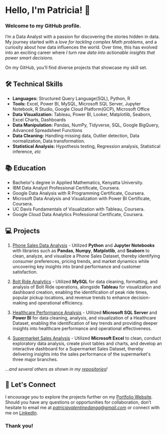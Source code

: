 # Hello, I'm Patricia! 👋
### Welcome to my GitHub profile.

I’m a Data Analyst with a passion for discovering the stories hidden in data.
My journey started with a *love for tackling complex Math problems*, and a curiosity about how data influences the world.
Over time, this has evolved into an exciting career where *I turn raw data into actionable insights that power smart decisions*.


On my GitHub, you’ll find diverse projects that showcase my skill set.

## 🛠️ Technical Skills
- **Languages:** Structured Query Language(SQL), Python, R
- **Tools:** Excel, Power BI, MySQL, Microsoft SQL Server, Jupyter Notebook, R Studio, Google Cloud Platform(GCP), Microsoft Office
- **Data Visualization:** Tableau, Power BI, Looker, Matplotlib, Seaborn, Excel Charts, Dashboards
- **Data Manipulation:** Pandas, NumPy, Tidyverse, SQL, Google BigQuery, Advanced Spreadsheet Functions
- **Data Cleaning:** Handling missing data, Outlier detection, Data normalization, Data transformation.
- **Statistical Analysis:** Hypothesis testing, Regression analysis, Statistical inference, *etc*

## 📚 Education
- Bachelor's degree in Applied Mathematics, Kenyatta University.
- IBM Data Analyst Professional Certificate, Coursera.
- Google Data Analysis with R Programming Certificate, Coursera.
- Microsoft Data Analysis and Visualization with Power BI Certificate, Coursera.
- UC Davis Fundamentals of Visualization with Tableau, Coursera.
- Google Cloud Data Analytics Professional Certificate, Coursera.

## 💻 Projects
1. [Phone Sales Data Analysis](https://github.com/patriciavalentine/PHONE-SALES-DATA-ANALYSIS) - Utilized **Python** and **Jupyter Notebooks** with libraries such as **Pandas**, **Numpy**, **Matplotlib**, and **Seaborn** to clean, analyze, and visualize a Phone Sales Dataset, thereby identifying consumer preferences, pricing trends, and market dynamics while uncovering key insights into brand performance and customer satisfaction.

2. [Bolt Ride Analytics](https://github.com/patriciavalentine/BOLT-RIDE-ANALYTICS) - Utilized **MySQL** for data cleaning, formatting, and analysis of Bolt Ride operations, alongside **Tableau** for visualization and dashboard creation, enabling the identification of peak ride times, popular pickup locations, and revenue trends to enhance decision-making and operational efficiency.

3. [Healthcare Performance Analysis](https://github.com/patriciavalentine/HEALTHCARE-PERFORMANCE-ANALYSIS) - Utilized **Microsoft SQL Server** and **Power BI** for data cleaning, analysis, and visualization of a Healthcare Dataset, enabling the identification of key trends and providing deeper insights into healthcare performance and operational effectiveness.

4. [Supermarket Sales Analysis](https://github.com/patriciavalentine/SUPERMARKET-SALES-ANALYSIS) - Utilized **Microsoft Excel** to clean, conduct exploratory data analysis, create pivot tables and charts, and develop an interactive dashboard for a Supermarket Sales Dataset, thereby delivering insights into the sales performance of the supermarket's three major branches.

*...and several others as shown in my [repositories](https://github.com/patriciavalentine?tab=repositories)!*

## 📧 Let's Connect
I encourage you to explore the projects further on my [Portfolio Website](https://valepatricia16.wixsite.com/patricia-valentine).
Should you have any questions or opportunities for collaboration, don’t hesitate to email me at *patriciavalentinedanga@gmail.com* or connect with me on [LinkedIn](https://LinkedIn.com/in/patricia-valentine-danga/).

### Thank you!

<!---
patriciavalentine/patriciavalentine is a ✨ special ✨ repository because its `README.md` (this file) appears on your GitHub profile.
You can click the Preview link to take a look at your changes.
--->
